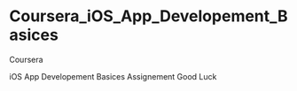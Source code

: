 # Coursera_iOS_App_Developement_Basices
Coursera

iOS App Developement Basices Assignement 
Good Luck
